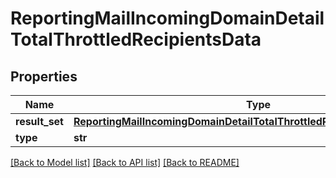 # ReportingMailIncomingDomainDetailTotalThrottledRecipientsData

## Properties
Name | Type | Description | Notes
------------ | ------------- | ------------- | -------------
**result_set** | [**ReportingMailIncomingDomainDetailTotalThrottledRecipientsDataResultSet**](ReportingMailIncomingDomainDetailTotalThrottledRecipientsDataResultSet.md) |  | [optional] 
**type** | **str** |  | [optional] 

[[Back to Model list]](../README.md#documentation-for-models) [[Back to API list]](../README.md#documentation-for-api-endpoints) [[Back to README]](../README.md)

